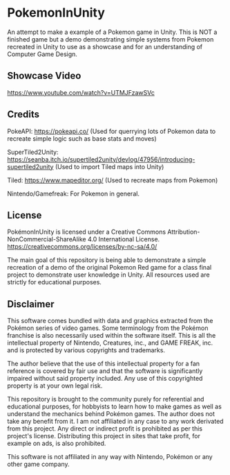# PokemonInUnity
An attempt to make a example of a Pokemon game in Unity. This is NOT a finished game but a demo demonstrating simple systems from Pokemon recreated in Unity to use as a showcase and for an understanding of Computer Game Design.

## Showcase Video
https://www.youtube.com/watch?v=UTMJFzawSVc

## Credits
PokeAPI: https://pokeapi.co/ (Used for querrying lots of Pokemon data to recreate simple logic such as base stats and moves)

SuperTiled2Unity: https://seanba.itch.io/supertiled2unity/devlog/47956/introducing-supertiled2unity (Used to import Tiled maps into Unity)

Tiled: https://www.mapeditor.org/ (Used to recreate maps from Pokemon)

Nintendo/Gamefreak: For Pokemon in general.

## License
PokémonInUnity is licensed under a Creative Commons Attribution-NonCommercial-ShareAlike 4.0 International License. https://creativecommons.org/licenses/by-nc-sa/4.0/

The main goal of this repository is being able to demonstrate a simple recreation of a demo of the original Pokemon Red game for a class final project to demonstrate user knowledge in Unity. All resources used are strictly for educational purposes.

## Disclaimer
This software comes bundled with data and graphics extracted from the Pokémon series of video games. Some terminology from the Pokémon franchise is also necessarily used within the software itself. This is all the intellectual property of Nintendo, Creatures, inc., and GAME FREAK, inc. and is protected by various copyrights and trademarks.

The author believe that the use of this intellectual property for a fan reference is covered by fair use and that the software is significantly impaired without said property included. Any use of this copyrighted property is at your own legal risk.

This repository is brought to the community purely for referential and educational purposes, for hobbyists to learn how to make games as well as understand the mechanics behind Pokémon games. The author does not take any benefit from it. I am not affiliated in any case to any work derivated from this project. Any direct or indirect profit is prohibited as per this project's license. Distributing this project in sites that take profit, for example on ads, is also prohibited.

This software is not affiliated in any way with Nintendo, Pokémon or any other game company.

